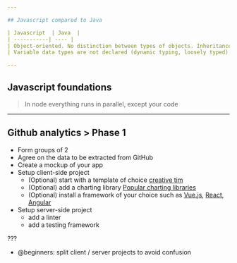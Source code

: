```yaml
---

## Javascript compared to Java

| Javascript  | Java  |
| -----------| ---- |
| Object-oriented. No distinction between types of objects. Inheritance is through the prototype mechanism, and properties and methods can be added to any object dynamically. | Class-based. Objects are divided into classes and instances with all inheritance through the class hierarchy. Classes and instances cannot have properties or methods added dynamically. |
| Variable data types are not declared (dynamic typing, loosely typed). | Variable data types must be declared (static typing, strongly typed). |

---
```

## Javascript foundations

> In node everything runs in parallel, except your code

---
## Github analytics > Phase 1

- Form groups of 2
- Agree on the data to be extracted from GitHub
- Create a mockup of your app
- Setup client-side project
  - (Optional) start with a template of choice [creative tim](https://demos.creative-tim.com/)
  - (Optional) add a charting library [Popular charting libraries](https://bestofjs.org/tags/chart)
  - (Optional) install a framework of your choice such as [Vue.js](https://vuejs.org/), [React](https://reactjs.org/), [Angular](https://angular.io/)
- Setup server-side project
  - add a linter
  - add a testing framework

???
- @beginners: split client / server projects to avoid confusion

